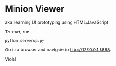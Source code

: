 # Minion Viewer 
aka. learning UI prototyping using HTML/JavaScript

To start, run
```
python serverup.py
```

Go to a browser and navigate to http://127.0.0.1:8888.

Víola!